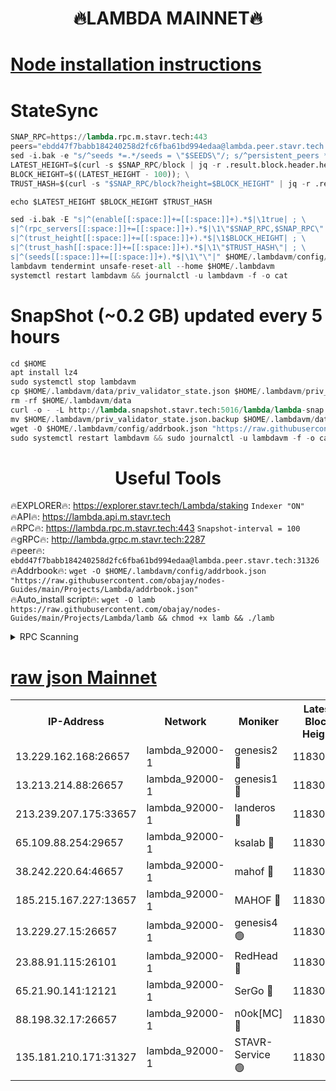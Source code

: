 <h1 align="center"> 🔥LAMBDA MAINNET🔥</h1>


[Node installation instructions](https://github.com/obajay/nodes-Guides/tree/main/Projects/Lambda)
=


# StateSync
```python
SNAP_RPC=https://lambda.rpc.m.stavr.tech:443
peers="ebdd47f7babb184240258d2fc6fba61bd994edaa@lambda.peer.stavr.tech:31326" 
sed -i.bak -e "s/^seeds *=.*/seeds = \"$SEEDS\"/; s/^persistent_peers *=.*/persistent_peers = \"$PEERS\"/" $HOME/.lambdavm/config/config.toml
LATEST_HEIGHT=$(curl -s $SNAP_RPC/block | jq -r .result.block.header.height); \
BLOCK_HEIGHT=$((LATEST_HEIGHT - 100)); \
TRUST_HASH=$(curl -s "$SNAP_RPC/block?height=$BLOCK_HEIGHT" | jq -r .result.block_id.hash)

echo $LATEST_HEIGHT $BLOCK_HEIGHT $TRUST_HASH

sed -i.bak -E "s|^(enable[[:space:]]+=[[:space:]]+).*$|\1true| ; \
s|^(rpc_servers[[:space:]]+=[[:space:]]+).*$|\1\"$SNAP_RPC,$SNAP_RPC\"| ; \
s|^(trust_height[[:space:]]+=[[:space:]]+).*$|\1$BLOCK_HEIGHT| ; \
s|^(trust_hash[[:space:]]+=[[:space:]]+).*$|\1\"$TRUST_HASH\"| ; \
s|^(seeds[[:space:]]+=[[:space:]]+).*$|\1\"\"|" $HOME/.lambdavm/config/config.toml
lambdavm tendermint unsafe-reset-all --home $HOME/.lambdavm
systemctl restart lambdavm && journalctl -u lambdavm -f -o cat

```
# SnapShot (~0.2 GB) updated every 5 hours
```python
cd $HOME
apt install lz4
sudo systemctl stop lambdavm
cp $HOME/.lambdavm/data/priv_validator_state.json $HOME/.lambdavm/priv_validator_state.json.backup
rm -rf $HOME/.lambdavm/data
curl -o - -L http://lambda.snapshot.stavr.tech:5016/lambda/lambda-snap.tar.lz4 | lz4 -c -d - | tar -x -C $HOME/.lambdavm --strip-components 2
mv $HOME/.lambdavm/priv_validator_state.json.backup $HOME/.lambdavm/data/priv_validator_state.json
wget -O $HOME/.lambdavm/config/addrbook.json "https://raw.githubusercontent.com/obajay/nodes-Guides/main/Projects/Lambda/addrbook.json"
sudo systemctl restart lambdavm && sudo journalctl -u lambdavm -f -o cat
```
 <h1 align="center"> Useful Tools</h1>

🔥EXPLORER🔥:      https://explorer.stavr.tech/Lambda/staking	        `Indexer "ON"` \
🔥API🔥: 			 		 https://lambda.api.m.stavr.tech \
🔥RPC🔥:           https://lambda.rpc.m.stavr.tech:443	              `Snapshot-interval = 100` \
🔥gRPC🔥:          http://lambda.grpc.m.stavr.tech:2287 \
🔥peer🔥:					 `ebdd47f7babb184240258d2fc6fba61bd994edaa@lambda.peer.stavr.tech:31326` \
🔥Addrbook🔥:    ```wget -O $HOME/.lambdavm/config/addrbook.json "https://raw.githubusercontent.com/obajay/nodes-Guides/main/Projects/Lambda/addrbook.json"``` \
🔥Auto_install script🔥: ```wget -O lamb https://raw.githubusercontent.com/obajay/nodes-Guides/main/Projects/Lambda/lamb && chmod +x lamb && ./lamb```


<details>
<summary>RPC Scanning</summary>

<h2 align="center"> We scan nodes in real time every 4 hours. And we provide the final result of RPC endpoints.
We cannot influence the operation of these nodes in any way. </h2>


```python
If Voting Power is higher than 0 --> then the Node is a validator of the network and may be subject to attack and be a potential threat to the chain.
```
```python
We marked such validators with a red symbol
```

</details>

[raw json Mainnet](https://rpc-check.lambm.stavr.tech/lambm/rpc-lambm-result.json)
=


<table><tr><th>IP-Address</th><th>Network</th><th>Moniker</th><th>Latest Block Height</th><th>Earliest Block Height</th><th>Catching Up</th><th>Tx Index</th><th>Voting Power</th><th>Scan Time</th></tr><tr><td>13.229.162.168:26657</td><td>lambda_92000-1</td><td>genesis2 🔴</td><td>11830195</td><td>1</td><td>False</td><td>on</td><td>16094314</td><td>2024-02-21T14:06:01.674552739UTC</td></tr><tr><td>13.213.214.88:26657</td><td>lambda_92000-1</td><td>genesis1 🔴</td><td>11830195</td><td>1</td><td>False</td><td>on</td><td>107835</td><td>2024-02-21T14:06:06.480740107UTC</td></tr><tr><td>213.239.207.175:33657</td><td>lambda_92000-1</td><td>landeros 🔴</td><td>11830194</td><td>8136001</td><td>False</td><td>off</td><td>1756487</td><td>2024-02-21T14:05:54.065574521UTC</td></tr><tr><td>65.109.88.254:29657</td><td>lambda_92000-1</td><td>ksalab 🔴</td><td>11830197</td><td>8715001</td><td>False</td><td>on</td><td>510465</td><td>2024-02-21T14:06:11.386636726UTC</td></tr><tr><td>38.242.220.64:46657</td><td>lambda_92000-1</td><td>mahof 🔴</td><td>11830197</td><td>10131001</td><td>False</td><td>off</td><td>770350</td><td>2024-02-21T14:06:16.153745231UTC</td></tr><tr><td>185.215.167.227:13657</td><td>lambda_92000-1</td><td>MAHOF 🔴</td><td>11830195</td><td>10134001</td><td>False</td><td>on</td><td>2051510</td><td>2024-02-21T14:06:05.259611033UTC</td></tr><tr><td>13.229.27.15:26657</td><td>lambda_92000-1</td><td>genesis4 🟢</td><td>11830195</td><td>11043001</td><td>False</td><td>on</td><td>0</td><td>2024-02-21T14:06:04.943488774UTC</td></tr><tr><td>23.88.91.115:26101</td><td>lambda_92000-1</td><td>RedHead 🔴</td><td>11830194</td><td>11730194</td><td>False</td><td>off</td><td>553202</td><td>2024-02-21T14:05:54.301057488UTC</td></tr><tr><td>65.21.90.141:12121</td><td>lambda_92000-1</td><td>SerGo 🔴</td><td>11830197</td><td>11730197</td><td>False</td><td>off</td><td>10612151</td><td>2024-02-21T14:06:15.810880941UTC</td></tr><tr><td>88.198.32.17:26657</td><td>lambda_92000-1</td><td>n0ok[MC] 🔴</td><td>11830197</td><td>11730197</td><td>False</td><td>off</td><td>1578630</td><td>2024-02-21T14:06:19.168069876UTC</td></tr><tr><td>135.181.210.171:31327</td><td>lambda_92000-1</td><td>STAVR-Service 🟢</td><td>11830197</td><td>11830001</td><td>False</td><td>on</td><td>0</td><td>2024-02-21T14:06:10.998319167UTC</td></tr></table>
